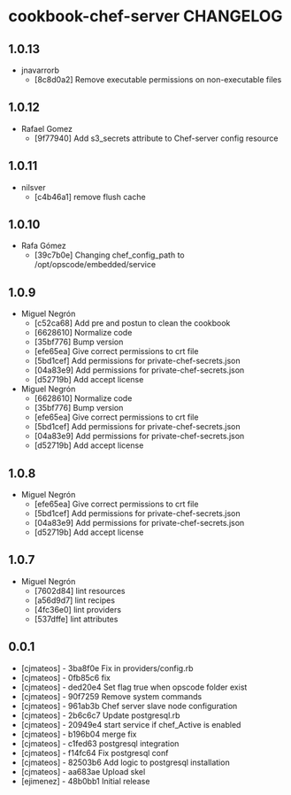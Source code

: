 cookbook-chef-server CHANGELOG
===============

## 1.0.13

  - jnavarrorb
    - [8c8d0a2] Remove executable permissions on non-executable files

## 1.0.12

  - Rafael Gomez
    - [9f77940] Add s3_secrets attribute to Chef-server config resource

## 1.0.11

  - nilsver
    - [c4b46a1] remove flush cache

## 1.0.10

  - Rafa Gómez
    - [39c7b0e] Changing chef_config_path to /opt/opscode/embedded/service

## 1.0.9

  - Miguel Negrón
    - [c52ca68] Add pre and postun to clean the cookbook
    - [6628610] Normalize code
    - [35bf776] Bump version
    - [efe65ea] Give correct permissions to crt file
    - [5bd1cef] Add permissions for private-chef-secrets.json
    - [04a83e9] Add permissions for private-chef-secrets.json
    - [d52719b] Add accept license
  - Miguel Negrón
    - [6628610] Normalize code
    - [35bf776] Bump version
    - [efe65ea] Give correct permissions to crt file
    - [5bd1cef] Add permissions for private-chef-secrets.json
    - [04a83e9] Add permissions for private-chef-secrets.json
    - [d52719b] Add accept license

## 1.0.8

  - Miguel Negrón
    - [efe65ea] Give correct permissions to crt file
    - [5bd1cef] Add permissions for private-chef-secrets.json
    - [04a83e9] Add permissions for private-chef-secrets.json
    - [d52719b] Add accept license

## 1.0.7


  - Miguel Negrón
    - [7602d84] lint resources
    - [a56d9d7] lint recipes
    - [4fc36e0] lint providers
    - [537dffe] lint attributes

## 0.0.1
- [cjmateos] - 3ba8f0e Fix in providers/config.rb
- [cjmateos] - 0fb85c6 fix
- [cjmateos] - ded20e4 Set flag true when opscode folder exist
- [cjmateos] - 90f7259 Remove system commands
- [cjmateos] - 961ab3b Chef server slave node configuration
- [cjmateos] - 2b6c6c7 Update postgresql.rb
- [cjmateos] - 20949e4 start service if chef_Active is enabled
- [cjmateos] - b196b04 merge fix
- [cjmateos] - c1fed63 postgresql integration
- [cjmateos] - f14fc64 Fix postgresql conf
- [cjmateos] - 82503b6 Add logic to postgresql installation
- [cjmateos] - aa683ae Upload skel
- [ejimenez] - 48b0bb1 Initial release
